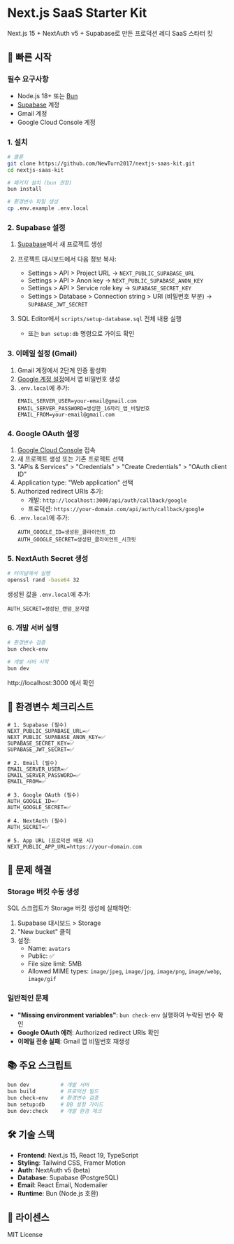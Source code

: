 # Next.js SaaS Starter Kit

Next.js 15 + NextAuth v5 + Supabase로 만든 프로덕션 레디 SaaS 스타터 킷

## 🚀 빠른 시작

### 필수 요구사항
- Node.js 18+ 또는 [Bun](https://bun.sh)
- [Supabase](https://supabase.com) 계정
- Gmail 계정
- Google Cloud Console 계정

### 1. 설치

```bash
# 클론
git clone https://github.com/NewTurn2017/nextjs-saas-kit.git
cd nextjs-saas-kit

# 패키지 설치 (bun 권장)
bun install

# 환경변수 파일 생성
cp .env.example .env.local
```

### 2. Supabase 설정

1. [Supabase](https://supabase.com)에서 새 프로젝트 생성
2. 프로젝트 대시보드에서 다음 정보 복사:
   - Settings > API > Project URL → `NEXT_PUBLIC_SUPABASE_URL`
   - Settings > API > Anon key → `NEXT_PUBLIC_SUPABASE_ANON_KEY`
   - Settings > API > Service role key → `SUPABASE_SECRET_KEY`
   - Settings > Database > Connection string > URI (비밀번호 부분) → `SUPABASE_JWT_SECRET`

3. SQL Editor에서 `scripts/setup-database.sql` 전체 내용 실행
   - 또는 `bun setup:db` 명령으로 가이드 확인

### 3. 이메일 설정 (Gmail)

1. Gmail 계정에서 2단계 인증 활성화
2. [Google 계정 설정](https://myaccount.google.com/apppasswords)에서 앱 비밀번호 생성
3. `.env.local`에 추가:
   ```
   EMAIL_SERVER_USER=your-email@gmail.com
   EMAIL_SERVER_PASSWORD=생성한_16자리_앱_비밀번호
   EMAIL_FROM=your-email@gmail.com
   ```

### 4. Google OAuth 설정

1. [Google Cloud Console](https://console.cloud.google.com) 접속
2. 새 프로젝트 생성 또는 기존 프로젝트 선택
3. "APIs & Services" > "Credentials" > "Create Credentials" > "OAuth client ID"
4. Application type: "Web application" 선택
5. Authorized redirect URIs 추가:
   - 개발: `http://localhost:3000/api/auth/callback/google`
   - 프로덕션: `https://your-domain.com/api/auth/callback/google`
6. `.env.local`에 추가:
   ```
   AUTH_GOOGLE_ID=생성된_클라이언트_ID
   AUTH_GOOGLE_SECRET=생성된_클라이언트_시크릿
   ```

### 5. NextAuth Secret 생성

```bash
# 터미널에서 실행
openssl rand -base64 32
```

생성된 값을 `.env.local`에 추가:
```
AUTH_SECRET=생성된_랜덤_문자열
```

### 6. 개발 서버 실행

```bash
# 환경변수 검증
bun check-env

# 개발 서버 시작
bun dev
```

http://localhost:3000 에서 확인

## 📝 환경변수 체크리스트

```env
# 1. Supabase (필수)
NEXT_PUBLIC_SUPABASE_URL=✅
NEXT_PUBLIC_SUPABASE_ANON_KEY=✅
SUPABASE_SECRET_KEY=✅
SUPABASE_JWT_SECRET=✅

# 2. Email (필수)
EMAIL_SERVER_USER=✅
EMAIL_SERVER_PASSWORD=✅
EMAIL_FROM=✅

# 3. Google OAuth (필수)
AUTH_GOOGLE_ID=✅
AUTH_GOOGLE_SECRET=✅

# 4. NextAuth (필수)
AUTH_SECRET=✅

# 5. App URL (프로덕션 배포 시)
NEXT_PUBLIC_APP_URL=https://your-domain.com
```

## 🚨 문제 해결

### Storage 버킷 수동 생성
SQL 스크립트가 Storage 버킷 생성에 실패하면:
1. Supabase 대시보드 > Storage
2. "New bucket" 클릭
3. 설정:
   - Name: `avatars`
   - Public: ✅
   - File size limit: 5MB
   - Allowed MIME types: `image/jpeg`, `image/jpg`, `image/png`, `image/webp`, `image/gif`

### 일반적인 문제
- **"Missing environment variables"**: `bun check-env` 실행하여 누락된 변수 확인
- **Google OAuth 에러**: Authorized redirect URIs 확인
- **이메일 전송 실패**: Gmail 앱 비밀번호 재생성

## 📚 주요 스크립트

```bash
bun dev          # 개발 서버
bun build        # 프로덕션 빌드
bun check-env    # 환경변수 검증
bun setup:db     # DB 설정 가이드
bun dev:check    # 개발 환경 체크
```

## 🛠️ 기술 스택

- **Frontend**: Next.js 15, React 19, TypeScript
- **Styling**: Tailwind CSS, Framer Motion
- **Auth**: NextAuth v5 (beta)
- **Database**: Supabase (PostgreSQL)
- **Email**: React Email, Nodemailer
- **Runtime**: Bun (Node.js 호환)

## 📄 라이센스

MIT License